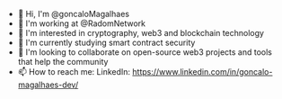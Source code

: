 - 👋 Hi, I'm @goncaloMagalhaes
- 🔨 I'm working at @RadomNetwork
- 👀 I'm interested in cryptography, web3 and blockchain technology
- 🌱 I'm currently studying smart contract security
- 💞️ I'm looking to collaborate on open-source web3 projects and tools that help the community
- 📫 How to reach me: LinkedIn: https://www.linkedin.com/in/goncalo-magalhaes-dev/

<!---
goncaloMagalhaes/goncaloMagalhaes is a ✨ special ✨ repository because its `README.md` (this file) appears on your GitHub profile.
You can click the Preview link to take a look at your changes.
--->
